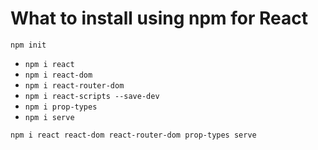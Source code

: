 # What to install using npm for React

`npm init`
* `npm i react`
* `npm i react-dom`
* `npm i react-router-dom`
* `npm i react-scripts --save-dev`
* `npm i prop-types`
* `npm i serve`

`npm i react react-dom react-router-dom prop-types serve`

